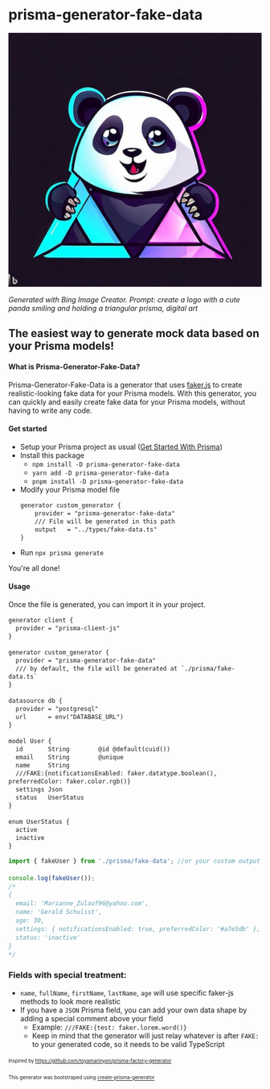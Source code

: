 # prisma-generator-fake-data

![Generated with Bing Image Creator. Prompt: create a logo with a cute panda smiling and holding a triangular prisma, digital art](assets/logo.jpg)

_Generated with Bing Image Creator. Prompt: create a logo with a cute panda smiling and holding a triangular prisma, digital art_

## The easiest way to generate mock data based on your Prisma models!

#### What is Prisma-Generator-Fake-Data?

Prisma-Generator-Fake-Data is a generator that uses [faker.js](https://fakerjs.dev/) to create realistic-looking fake data for your Prisma models. With this generator, you can quickly and easily create fake data for your Prisma models, without having to write any code.

#### Get started

- Setup your Prisma project as usual ([Get Started With Prisma](https://www.prisma.io/docs/getting-started))
- Install this package
  - `npm install -D prisma-generator-fake-data`
  - `yarn add -D prisma-generator-fake-data`
  - `pnpm install -D prisma-generator-fake-data`
- Modify your Prisma model file
  ```prisma
  generator custom_generator {
      provider = "prisma-generator-fake-data"
      /// File will be generated in this path
      output   = "../types/fake-data.ts"
  }
  ```
- Run `npx prisma generate`

You're all done!

#### Usage

Once the file is generated, you can import it in your project.

```prisma
generator client {
  provider = "prisma-client-js"
}

generator custom_generator {
  provider = "prisma-generator-fake-data"
  /// by default, the file will be generated at `./prisma/fake-data.ts`
}

datasource db {
  provider = "postgresql"
  url      = env("DATABASE_URL")
}

model User {
  id       String        @id @default(cuid())
  email    String        @unique
  name     String
  ///FAKE:{notificationsEnabled: faker.datatype.boolean(), preferredColor: faker.color.rgb()}
  settings Json
  status   UserStatus
}

enum UserStatus {
  active
  inactive
}
```

```ts
import { fakeUser } from './prisma/fake-data'; //or your custom output path

console.log(fakeUser());
/*
{
  email: 'Marianne_Zulauf96@yahoo.com',
  name: 'Gerald Schulist',
  age: 30,
  settings: { notificationsEnabled: true, preferredColor: '#a7e5db' },
  status: 'inactive'
}
*/
```

### Fields with special treatment:

- `name`, `fullName`, `firstName`, `lastName`, `age` will use specific faker-js methods to look more realistic
- If you have a `JSON` Prisma field, you can add your own data shape by adding a special comment above your field
  - Example: `///FAKE:{test: faker.lorem.word()}`
  - Keep in mind that the generator will just relay whatever is after `FAKE:` to your generated code, so it needs to be valid TypeScript

<sup><sub>Inspired by https://github.com/toyamarinyon/prisma-factory-generator</sub></sup>

<sup><sub>This generator was bootstraped using [create-prisma-generator](https://github.com/YassinEldeeb/create-prisma-generator)
</sub></sup>
